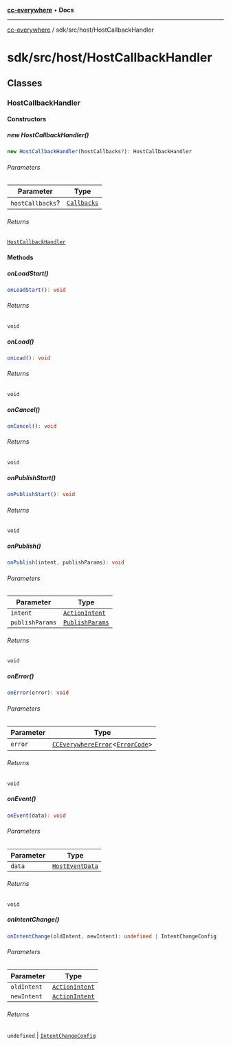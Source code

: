[**cc-everywhere**](../../../index.md) • **Docs**

***

[cc-everywhere](../../../index.md) / sdk/src/host/HostCallbackHandler

# sdk/src/host/HostCallbackHandler

## Classes

### HostCallbackHandler

#### Constructors

##### new HostCallbackHandler()

```ts
new HostCallbackHandler(hostCallbacks?): HostCallbackHandler
```

###### Parameters

| Parameter | Type |
| ------ | ------ |
| `hostCallbacks`? | [`Callbacks`](../../../shared/src/types/Callbacks.md#callbacks) |

###### Returns

[`HostCallbackHandler`](HostCallbackHandler.md#hostcallbackhandler)

#### Methods

##### onLoadStart()

```ts
onLoadStart(): void
```

###### Returns

`void`

##### onLoad()

```ts
onLoad(): void
```

###### Returns

`void`

##### onCancel()

```ts
onCancel(): void
```

###### Returns

`void`

##### onPublishStart()

```ts
onPublishStart(): void
```

###### Returns

`void`

##### onPublish()

```ts
onPublish(intent, publishParams): void
```

###### Parameters

| Parameter | Type |
| ------ | ------ |
| `intent` | [`ActionIntent`](../../../shared/src/types/ActionIntent.md#actionintent) |
| `publishParams` | [`PublishParams`](../../../shared/src/types/PublishParams.md#publishparams) |

###### Returns

`void`

##### onError()

```ts
onError(error): void
```

###### Parameters

| Parameter | Type |
| ------ | ------ |
| `error` | [`CCEverywhereError`](../../../shared/src/error/CCEverywhereError.md#cceverywhereerrort)\<[`ErrorCode`](../error/ErrorCodes.md#errorcode)\> |

###### Returns

`void`

##### onEvent()

```ts
onEvent(data): void
```

###### Parameters

| Parameter | Type |
| ------ | ------ |
| `data` | [`HostEventData`](../../../shared/src/messenger/MessageData.md#hosteventdata) |

###### Returns

`void`

##### onIntentChange()

```ts
onIntentChange(oldIntent, newIntent): undefined | IntentChangeConfig
```

###### Parameters

| Parameter | Type |
| ------ | ------ |
| `oldIntent` | [`ActionIntent`](../../../shared/src/types/ActionIntent.md#actionintent) |
| `newIntent` | [`ActionIntent`](../../../shared/src/types/ActionIntent.md#actionintent) |

###### Returns

`undefined` \| [`IntentChangeConfig`](../../../shared/src/types/Callbacks.md#intentchangeconfig)
